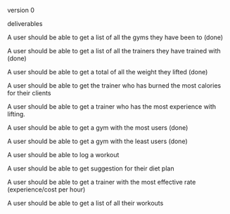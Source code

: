 version 0


deliverables 

A user should be able to get a list of all the gyms they have been to (done)

A user should be able to get a list of all the trainers they have trained with (done)

A user should be able to get a total of all the weight they lifted (done)

A user should be able to get the trainer who has burned the most calories for their clients

A user should be able to get a trainer who has the most experience with lifting. 

A user should be able to get a gym with the most users (done)

A user should be able to get a gym with the least users (done)

A user should be able to log a workout

A user should be able to get suggestion for their diet plan

A user should be able to get a trainer with the most effective rate (experience/cost per hour)

A user should be able to get a list of all their workouts

